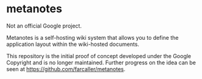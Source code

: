 # metanotes

Not an official Google project.

Metanotes is a self-hosting wiki system that allows you to define the
application layout within the wiki-hosted documents.

This repository is the initial proof of concept developed under the Google Copyright and is no longer maintained. Further progress on the idea can be seen at https://github.com/farcaller/metanotes.

